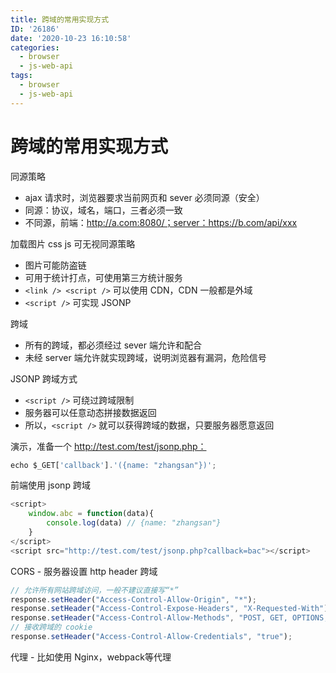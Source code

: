 ```yaml
---
title: 跨域的常用实现方式
ID: '26186'
date: '2020-10-23 16:10:58'
categories:
  - browser
  - js-web-api
tags:
  - browser
  - js-web-api
---
```


# 跨域的常用实现方式

同源策略

- ajax 请求时，浏览器要求当前网页和 sever 必须同源（安全）
- 同源：协议，域名，端口，三者必须一致
- 不同源，前端：http://a.com:8080/；server：https://b.com/api/xxx

加载图片 css js 可无视同源策略

- 图片可能防盗链
- 可用于统计打点，可使用第三方统计服务
- `<link /> <script />` 可以使用 CDN，CDN 一般都是外域
- `<script />` 可实现 JSONP

跨域

- 所有的跨域，都必须经过 sever 端允许和配合
- 未经 server 端允许就实现跨域，说明浏览器有漏洞，危险信号

JSONP 跨域方式

- `<script />` 可绕过跨域限制
- 服务器可以任意动态拼接数据返回
- 所以，`<script />` 就可以获得跨域的数据，只要服务器愿意返回

演示，准备一个 http://test.com/test/jsonp.php：

``` js 
echo $_GET['callback'].'({name: "zhangsan"})';
```

前端使用 jsonp 跨域

``` js 
<script>
    window.abc = function(data){
        console.log(data) // {name: "zhangsan"}
    }
</script>
<script src="http://test.com/test/jsonp.php?callback=bac"></script>
```

CORS - 服务器设置 http header 跨域

``` js 
// 允许所有网站跨域访问，一般不建议直接写“*”
response.setHeader("Access-Control-Allow-Origin", "*");
response.setHeader("Access-Control-Expose-Headers", "X-Requested-With");
response.setHeader("Access-Control-Allow-Methods", "POST, GET, OPTIONS, DELETE");
// 接收跨域的 cookie
response.setHeader("Access-Control-Allow-Credentials", "true");
```

代理 - 比如使用 Nginx，webpack等代理
 
 
 
 
 
 
 
 
 
 
 
 
 
 
 
 
 
 
 
